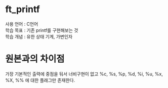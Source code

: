 # ft_printf
사용 언어 : C언어  
학습 목표 : 기존 printf를 구현해보는 것   
학습 개념 : 유한 상태 기계, 가변인자

# 원본과의 차이점
가장 기본적인 출력에 중점을 둬서 너비구현이 없고
%c, %s, %p, %d, %i, %u, %x, %X, %%
에 대한 플래그만 존재한다.
